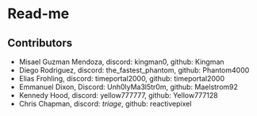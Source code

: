 # Read-me

## Contributors
- Misael Guzman Mendoza, discord: kingman0, github: Kingman
- Diego Rodriguez, discord: the_fastest_phantom, github: Phantom4000
- Elias Frohling, discord: timeportal2000, github: timeportal2000
- Emmanuel Dixon, Discord: Unh0lyMa3l5tr0m, github: Maelstrom92
- Kennedy Hood, discord: yellow777777, github: Yellow777128
- Chris Chapman, discord: _triage_, github: reactivepixel
